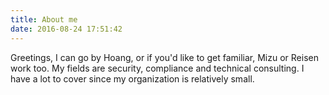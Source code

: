 ```yaml
---
title: About me
date: 2016-08-24 17:51:42
---
```

Greetings,
I can go by Hoang, or if you'd like to get familiar, Mizu or Reisen work too.
My fields are security, compliance and technical consulting. I have a lot to cover since my organization is relatively small.